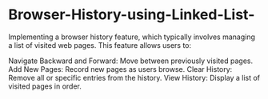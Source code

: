 # Browser-History-using-Linked-List-
Implementing a browser history feature, which typically involves managing a list of visited web pages. This feature allows users to:

Navigate Backward and Forward: Move between previously visited pages.
Add New Pages: Record new pages as users browse.
Clear History: Remove all or specific entries from the history.
View History: Display a list of visited pages in order.
